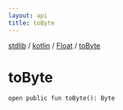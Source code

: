 ```yaml
---
layout: api
title: toByte
---
```

[stdlib](../../index.md) / [kotlin](../index.md) / [Float](index.md) / [toByte](toByte.md)

# toByte

```
open public fun toByte(): Byte
```
